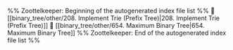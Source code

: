 %% Zoottelkeeper: Beginning of the autogenerated index file list  %%
📄 [[binary_tree/other/208. Implement Trie (Prefix Tree)|208. Implement Trie (Prefix Tree)]]
📄 [[binary_tree/other/654. Maximum Binary Tree|654. Maximum Binary Tree]]
%% Zoottelkeeper: End of the autogenerated index file list  %%
